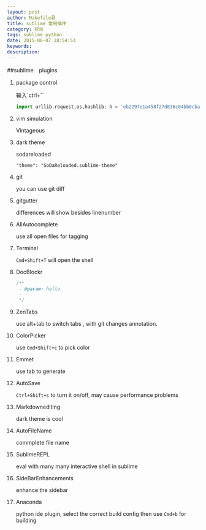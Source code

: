 ```yaml
---
layout: post
author: Makefile君
title: sublime 常用插件
category: 挖坑
tags: sublime python
date: 2015-06-07 18:54:53 
keywords:
description:
---
```


##sublime　plugins

1.  package control

    输入`ctrl+\``

    ```python
    import urllib.request,os,hashlib; h = 'eb2297e1a458f27d836c04bb0cbaf282' + 'd0e7a3098092775ccb37ca9d6b2e4b7d'; pf = 'Package Control.sublime-package'; ipp = sublime.installed_packages_path(); urllib.request.install_opener( urllib.request.build_opener( urllib.request.ProxyHandler()) ); by = urllib.request.urlopen( 'http://packagecontrol.io/' + pf.replace(' ', '%20')).read(); dh = hashlib.sha256(by).hexdigest(); print('Error validating download (got %s instead of %s), please try manual install' % (dh, h)) if dh != h else open(os.path.join( ipp, pf), 'wb' ).write(by) 
    ```

2.  vim simulation

    Vintageous

3.  dark theme

    sodareloaded

    `"theme": "SoDaReloaded.sublime-theme"`

4.  git

    you can use git diff

5.  gitgutter

    differences will show besides linenumber

6.  AllAutocomplete

    use all open files for tagging

7.  Terminal

    `Cmd+Shift+T` will open the shell

8.  DocBlockr

    ```cpp
    /**
     - @param: hello
     - 
     */
    ```

9.  ZenTabs
   
    use alt+tab to switch tabs , with git changes annotation.

10. ColorPicker
   
    use `Cmd+Shift+c` to pick color

11. Emmet
   
    use tab to generate

12. AutoSave
   
    `Ctrl+Shift+s` to turn it on/off, may cause performance problems

13. Markdownediting
    
    dark theme is cool

14. AutoFileName

    commplete file name

15. SublimeREPL

    eval with many many interactive shell in sublime

16. SideBarEnhancements
 
    enhance the sidebar

17. Anaconda

    python ide plugin, select the correct build config then use `Cmd+b` for building




